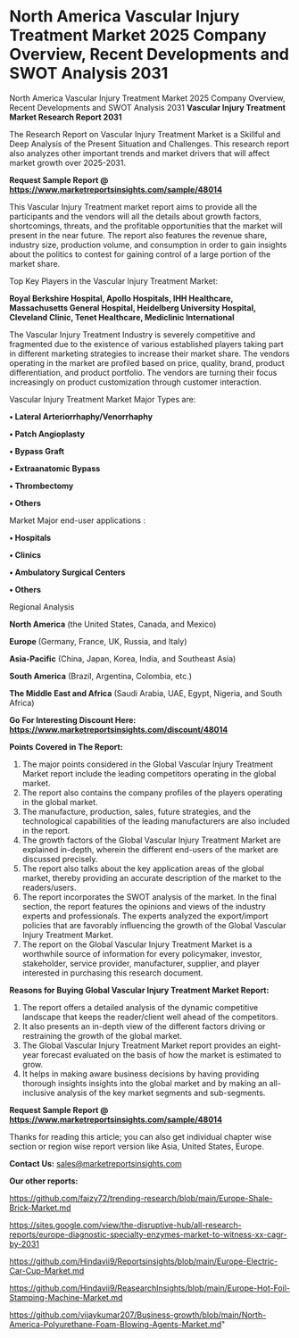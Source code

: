# North America Vascular Injury Treatment Market 2025 Company Overview, Recent Developments and SWOT Analysis 2031
North America Vascular Injury Treatment Market 2025 Company Overview, Recent Developments and SWOT Analysis 2031
<strong>Vascular Injury Treatment Market Research Report 2031</strong>

The Research Report on Vascular Injury Treatment Market is a Skillful and Deep Analysis of the Present Situation and Challenges. This research report also analyzes other important trends and market drivers that will affect market growth over 2025-2031.

<strong>Request Sample Report @ <a href=https://www.marketreportsinsights.com/sample/48014>https://www.marketreportsinsights.com/sample/48014</a></strong>

This Vascular Injury Treatment market report aims to provide all the participants and the vendors will all the details about growth factors, shortcomings, threats, and the profitable opportunities that the market will present in the near future. The report also features the revenue share, industry size, production volume, and consumption in order to gain insights about the politics to contest for gaining control of a large portion of the market share.

Top Key Players in the Vascular Injury Treatment Market:

<strong>Royal Berkshire Hospital, Apollo Hospitals, IHH Healthcare, Massachusetts General Hospital, Heidelberg University Hospital, Cleveland Clinic, Tenet Healthcare, Mediclinic International</strong>

The Vascular Injury Treatment Industry is severely competitive and fragmented due to the existence of various established players taking part in different marketing strategies to increase their market share. The vendors operating in the market are profiled based on price, quality, brand, product differentiation, and product portfolio. The vendors are turning their focus increasingly on product customization through customer interaction.

Vascular Injury Treatment Market Major Types are:

<strong>•  Lateral Arteriorrhaphy/Venorrhaphy

•  Patch Angioplasty

•  Bypass Graft

•  Extraanatomic Bypass

•  Thrombectomy

•  Others</strong>

Market Major end-user applications :

<strong>•  Hospitals

•  Clinics

•  Ambulatory Surgical Centers

•  Others</strong>

Regional Analysis

</u><strong><b>North America</b></strong> (the United States, Canada, and Mexico)

<strong><b>Europe </b></strong>(Germany, France, UK, Russia, and Italy)

<strong><b>Asia-Pacific</b></strong> (China, Japan, Korea, India, and Southeast Asia)

<strong><b>South America</b></strong> (Brazil, Argentina, Colombia, etc.)

<strong><b>The Middle East and Africa</b></strong> (Saudi Arabia, UAE, Egypt, Nigeria, and South Africa)

<strong>Go For Interesting Discount Here: <a href=https://www.marketreportsinsights.com/discount/48014>https://www.marketreportsinsights.com/discount/48014</a></strong>

<strong>Points Covered in The Report:</strong>
<ol>
  <li>The major points considered in the Global Vascular Injury Treatment Market report include the leading competitors operating in the global market.</li>
  <li>The report also contains the company profiles of the players operating in the global market.</li>
  <li>The manufacture, production, sales, future strategies, and the technological capabilities of the leading manufacturers are also included in the report.</li>
  <li>The growth factors of the Global Vascular Injury Treatment Market are explained in-depth, wherein the different end-users of the market are discussed precisely.</li>
  <li>The report also talks about the key application areas of the global market, thereby providing an accurate description of the market to the readers/users.</li>
  <li>The report incorporates the SWOT analysis of the market. In the final section, the report features the opinions and views of the industry experts and professionals. The experts analyzed the export/import policies that are favorably influencing the growth of the Global Vascular Injury Treatment Market.</li>
  <li>The report on the Global Vascular Injury Treatment Market is a worthwhile source of information for every policymaker, investor, stakeholder, service provider, manufacturer, supplier, and player interested in purchasing this research document.</li>
</ol>
<strong>Reasons for Buying Global Vascular Injury Treatment Market Report:</strong>

<ol>
  <li>The report offers a detailed analysis of the dynamic competitive landscape that keeps the reader/client well ahead of the competitors.</li>
  <li>It also presents an in-depth view of the different factors driving or restraining the growth of the global market.</li>
  <li>The Global Vascular Injury Treatment Market report provides an eight-year forecast evaluated on the basis of how the market is estimated to grow.</li>
  <li>It helps in making aware business decisions by having providing thorough insights insights into the global market and by making an all-inclusive analysis of the key market segments and sub-segments.</li>
</ol>
<strong>Request Sample Report @ <a href=https://www.marketreportsinsights.com/sample/48014>https://www.marketreportsinsights.com/sample/48014</a></strong>


Thanks for reading this article; you can also get individual chapter wise section or region wise report version like Asia, United States, Europe.

<strong>Contact Us:</strong>
sales@marketreportsinsights.com

<strong>Our other reports:</strong>

<a href=https://github.com/faizy72/trending-research/blob/main/Europe-Shale-Brick-Market.md>https://github.com/faizy72/trending-research/blob/main/Europe-Shale-Brick-Market.md</a>

<a href=https://sites.google.com/view/the-disruptive-hub/all-research-reports/europe-diagnostic-specialty-enzymes-market-to-witness-xx-cagr-by-2031>https://sites.google.com/view/the-disruptive-hub/all-research-reports/europe-diagnostic-specialty-enzymes-market-to-witness-xx-cagr-by-2031</a>

<a href=https://github.com/Hindavii9/Reportsinsights/blob/main/Europe-Electric-Car-Cup-Market.md>https://github.com/Hindavii9/Reportsinsights/blob/main/Europe-Electric-Car-Cup-Market.md</a>

<a href=https://github.com/Hindavii9/ReasearchInsights/blob/main/Europe-Hot-Foil-Stamping-Machine-Market.md>https://github.com/Hindavii9/ReasearchInsights/blob/main/Europe-Hot-Foil-Stamping-Machine-Market.md</a>

<a href=https://github.com/vijaykumar207/Business-growth/blob/main/North-America-Polyurethane-Foam-Blowing-Agents-Market.md>https://github.com/vijaykumar207/Business-growth/blob/main/North-America-Polyurethane-Foam-Blowing-Agents-Market.md</a>"

